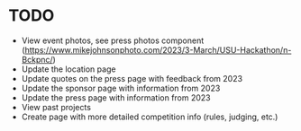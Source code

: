 # TODO

- View event photos, see press photos component (https://www.mikejohnsonphoto.com/2023/3-March/USU-Hackathon/n-Bckpnc/)
- Update the location page
- Update quotes on the press page with feedback from 2023
- Update the sponsor page with information from 2023
- Update the press page with information from 2023
- View past projects
- Create page with more detailed competition info (rules, judging, etc.)
